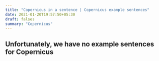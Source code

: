 ```yaml
---
title: "Copernicus in a sentence | Copernicus example sentences"
date: 2021-01-20T19:57:50+05:30
draft: falses
summary: "Copernicus"
---
```

## Unfortunately, we have no example sentences for Copernicus                 
